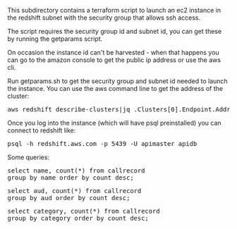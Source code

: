 This subdirectory contains a terraform script to launch an ec2 instance
in the redshift subnet with the security group that allows ssh access.

The script requires the security group id and subnet id, you can get these
by running the getparams script.

On occasion the instance id can't be harvested - when that happens you can
go to the amazon console to get the public ip address or use the aws cli.

Run getparams.sh to get the security group and subnet id needed to launch
the instance. You can use the aws command line to get the address
of the cluster:

<pre>
aws redshift describe-clusters|jq .Clusters[0].Endpoint.Address
</pre>

Once you log into the instance (which will have psql preinstalled) you
can connect to redshift like:

<pre>
psql -h redshift.aws.com -p 5439 -U apimaster apidb
</pre>


Some queries:

<pre>
select name, count(*) from callrecord
group by name order by count desc;
</pre>

<pre>
select aud, count(*) from callrecord
group by aud order by count desc;
</pre>

<pre>
select category, count(*) from callrecord
group by category order by count desc;
</pre>


